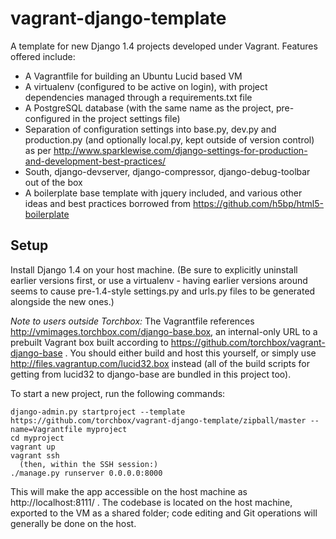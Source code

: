 vagrant-django-template
=======================

A template for new Django 1.4 projects developed under Vagrant. Features offered include:

* A Vagrantfile for building an Ubuntu Lucid based VM
* A virtualenv (configured to be active on login), with project dependencies managed through a requirements.txt file
* A PostgreSQL database (with the same name as the project, pre-configured in the project settings file)
* Separation of configuration settings into base.py, dev.py and production.py (and optionally local.py, kept outside
  of version control) as per http://www.sparklewise.com/django-settings-for-production-and-development-best-practices/
* South, django-devserver, django-compressor, django-debug-toolbar out of the box
* A boilerplate base template with jquery included, and various other ideas and best practices borrowed from https://github.com/h5bp/html5-boilerplate

Setup
-----
Install Django 1.4 on your host machine. (Be sure to explicitly uninstall earlier versions first, or use a virtualenv -
having earlier versions around seems to cause pre-1.4-style settings.py and urls.py files to be generated alongside the
new ones.)

*Note to users outside Torchbox:* The Vagrantfile references http://vmimages.torchbox.com/django-base.box, an
internal-only URL to a prebuilt Vagrant box built according to https://github.com/torchbox/vagrant-django-base . You
should either build and host this yourself, or simply use http://files.vagrantup.com/lucid32.box instead (all of the
build scripts for getting from lucid32 to django-base are bundled in this project too).

To start a new project, run the following commands:

    django-admin.py startproject --template https://github.com/torchbox/vagrant-django-template/zipball/master --name=Vagrantfile myproject
    cd myproject
    vagrant up
    vagrant ssh
      (then, within the SSH session:)
    ./manage.py runserver 0.0.0.0:8000

This will make the app accessible on the host machine as http://localhost:8111/ . The codebase is located on the host
machine, exported to the VM as a shared folder; code editing and Git operations will generally be done on the host.
